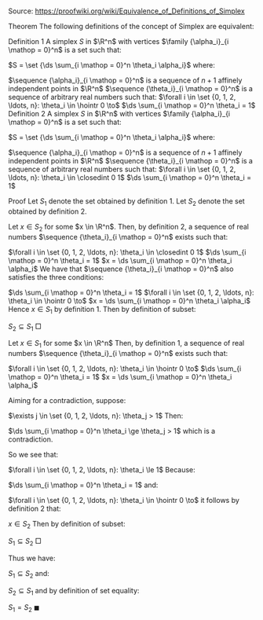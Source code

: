 # 

Source: https://proofwiki.org/wiki/Equivalence_of_Definitions_of_Simplex



Theorem
The following definitions of the concept of Simplex are equivalent:

Definition 1
A simplex $S$ in $\R^n$ with vertices $\family {\alpha_i}_{i \mathop = 0}^n$ is a set such that:

$S = \set {\ds \sum_{i \mathop = 0}^n \theta_i \alpha_i}$
where:

$\sequence {\alpha_i}_{i \mathop = 0}^n$ is a sequence of $n + 1$ affinely independent points in $\R^n$
$\sequence {\theta_i}_{i \mathop = 0}^n$ is a sequence of arbitrary real numbers such that:
$\forall i \in \set {0, 1, 2, \ldots, n}: \theta_i \in \hointr 0 \to$
$\ds \sum_{i \mathop = 0}^n \theta_i = 1$
Definition 2
A simplex $S$ in $\R^n$ with vertices $\family {\alpha_i}_{i \mathop = 0}^n$ is a set such that:

$S = \set {\ds \sum_{i \mathop = 0}^n \theta_i \alpha_i}$
where:

$\sequence {\alpha_i}_{i \mathop = 0}^n$ is a sequence of $n + 1$ affinely independent points in $\R^n$
$\sequence {\theta_i}_{i \mathop = 0}^n$ is a sequence of arbitrary real numbers such that:
$\forall i \in \set {0, 1, 2, \ldots, n}: \theta_i \in \closedint 0 1$
$\ds \sum_{i \mathop = 0}^n \theta_i = 1$


Proof
Let $S_1$ denote the set obtained by definition 1.
Let $S_2$ denote the set obtained by definition 2.

Let $x \in S_2$ for some $x \in \R^n$.
Then, by definition 2, a sequence of real numbers $\sequence {\theta_i}_{i \mathop = 0}^n$ exists such that:

$\forall i \in \set {0, 1, 2, \ldots, n}: \theta_i \in \closedint 0 1$
$\ds \sum_{i \mathop = 0}^n \theta_i = 1$
$x = \ds \sum_{i \mathop = 0}^n \theta_i \alpha_i$
We have that $\sequence {\theta_i}_{i \mathop = 0}^n$ also satisfies the three conditions:

$\ds \sum_{i \mathop = 0}^n \theta_i = 1$
$\forall i \in \set {0, 1, 2, \ldots, n}: \theta_i \in \hointr 0 \to$
$x = \ds \sum_{i \mathop = 0}^n \theta_i \alpha_i$
Hence $x \in S_1$ by definition 1.
Then by definition of subset:

$S_2 \subseteq S_1$
$\Box$

Let $x \in S_1$ for some $x \in \R^n$
Then, by definition 1, a sequence of real numbers $\sequence {\theta_i}_{i \mathop = 0}^n$ exists such that:

$\forall i \in \set {0, 1, 2, \ldots, n}: \theta_i \in \hointr 0 \to$
$\ds \sum_{i \mathop = 0}^n \theta_i = 1$
$x = \ds \sum_{i \mathop = 0}^n \theta_i \alpha_i$

Aiming for a contradiction, suppose:

$\exists j \in \set {0, 1, 2, \ldots, n}: \theta_j > 1$
Then:

$\ds \sum_{i \mathop = 0}^n \theta_i \ge \theta_j > 1$
which is a contradiction.

So we see that:

$\forall i \in \set {0, 1, 2, \ldots, n}: \theta_i \le 1$
Because:

$\ds \sum_{i \mathop = 0}^n \theta_i = 1$
and:

$\forall i \in \set {0, 1, 2, \ldots, n}: \theta_i \in \hointr 0 \to$
it follows by definition 2 that:

$x \in S_2$
Then by definition of subset:

$S_1 \subseteq S_2$
$\Box$

Thus we have:

$S_1 \subseteq S_2$
and:

$S_2 \subseteq S_1$
and by definition of set equality:

$S_1 = S_2$
$\blacksquare$





